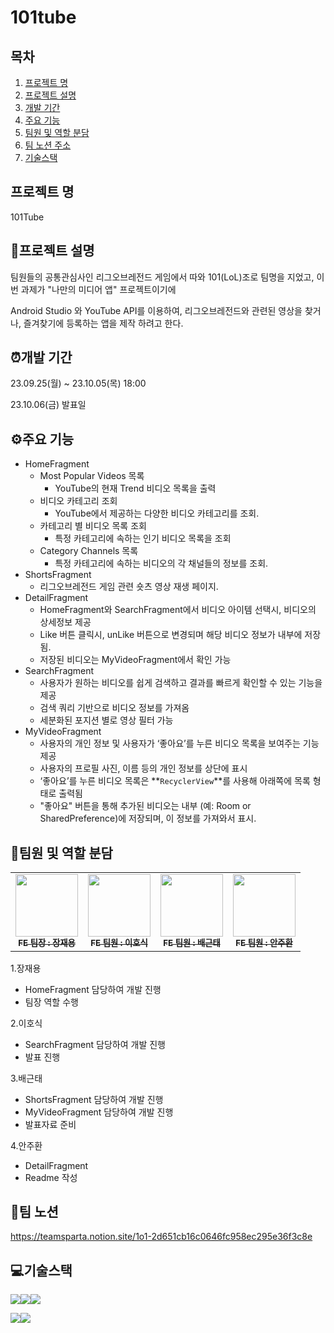 # 101tube
## 목차 
1. [프로젝트 명](#-프로젝트-명) 
2. [프로젝트 설명](#-프로젝트-설명)
3. [개발 기간](#-개발-기간)
4. [주요 기능](#-주요-기능)
5. [팀원 및 역할 분담](#-팀원-및-역할-분담)
6. [팀 노션 주소](#-팀-노션-명)
7. [기술스택](#-기술스택)

## 프로젝트 명
101Tube

## 📝프로젝트 설명
팀원들의 공통관심사인 리그오브레전드 게임에서 따와 101(LoL)조로 팀명을 지었고, 이번 과제가 "나만의 미디어 앱" 프로젝트이기에

Android Studio 와 YouTube API를 이용하여, 리그오브레전드와 관련된 영상을 찾거나, 즐겨찾기에 등록하는 앱을 제작 하려고 한다.

## ⏰개발 기간
23.09.25(월) ~ 23.10.05(목) 18:00

23.10.06(금) 발표일

## ⚙️주요 기능
* HomeFragment
  * Most Popular Videos 목록
    * YouTube의 현재 Trend 비디오 목록을 출력
  * 비디오 카테고리 조회
    * YouTube에서 제공하는 다양한 비디오 카테고리를 조회.
  * 카테고리 별 비디오 목록 조회
    * 특정 카테고리에 속하는 인기 비디오 목록을 조회
  * Category Channels 목록
    * 특정 카테고리에 속하는 비디오의 각 채널들의 정보를 조회.
* ShortsFragment
  * 리그오브레전드 게임 관련 숏츠 영상 재생 페이지. 
* DetailFragment
  * HomeFragment와 SearchFragment에서 비디오 아이템 선택시, 비디오의 상세정보 제공
  * Like 버튼 클릭시, unLike 버튼으로 변경되며 해당 비디오 정보가 내부에 저장됨.
  * 저장된 비디오는 MyVideoFragment에서 확인 가능
* SearchFragment
  * 사용자가 원하는 비디오를 쉽게 검색하고 결과를 빠르게 확인할 수 있는 기능을 제공
  * 검색 쿼리 기반으로 비디오 정보를 가져옴
  * 세분화된 포지션 별로 영상 필터 가능  
* MyVideoFragment
  * 사용자의 개인 정보 및 사용자가 ‘좋아요’를 누른 비디오 목록을 보여주는 기능 제공
  * 사용자의 프로필 사진, 이름 등의 개인 정보를 상단에 표시
  * ‘좋아요’를 누른 비디오 목록은 **`RecyclerView`**를 사용해 아래쪽에 목록 형태로 출력됨
  * "좋아요" 버튼을 통해 추가된 비디오는 내부 (예: Room or SharedPreference)에  저장되며, 이 정보를 가져와서 표시.   

## 🎉팀원 및 역할 분담
<table>
  <tbody>
    <tr>
      <td align="center"><a href="https://github.com/choco5732"><img src="https://avatars.githubusercontent.com/u/81561579?v=4" width="100px;"><br /><sub><b>FE 팀장 : 장재용</b></sub></a><br /></a></td>
      <td align="center"><a href="https://github.com/hosiker"><img src="https://avatars.githubusercontent.com/u/139095490?v=4" width="100px;"><br /><sub><b>FE 팀원 : 이호식</b></sub></a><br /></a></td>
      <td align="center"><a href="https://github.com/kt2790"><img src="https://avatars.githubusercontent.com/u/138543028?v=4" width="100px;"><br /><sub><b>FE 팀원 : 배근태</b></sub></a><br /></a></td>
      <td align="center"><a href="https://github.com/AJH1346"><img src="https://avatars.githubusercontent.com/u/139087984?v=4" width="100px;"><br /><sub><b>FE 팀원 : 안주환</b></sub></a><br /></a></td>
     <tr/>
  </tbody>
</table>

1.장재용
* HomeFragment 담당하여 개발 진행
* 팀장 역할 수행

2.이호식
* SearchFragment 담당하여 개발 진행
* 발표 진행

3.배근태
* ShortsFragment 담당하여 개발 진행
* MyVideoFragment 담당하여 개발 진행
* 발표자료 준비

4.안주환
* DetailFragment
* Readme 작성

## 📠팀 노션
https://teamsparta.notion.site/1o1-2d651cb16c0646fc958ec295e36f3c8e


## 💻기술스택
<img src="https://img.shields.io/badge/github-181717?style=for-the-badge&logo=github&logoColor=white"><img src="https://img.shields.io/badge/git-F05032?style=for-the-badge&logo=git&logoColor=white"><img src="https://img.shields.io/badge/gradle-02303A?style=for-the-badge&logo=gradle&logoColor=white">

<img src="https://img.shields.io/badge/Kotlin-7F52FF?style=for-the-badge&logo=Kotlin&logoColor=white"><img src="https://img.shields.io/badge/Android-3DDC84?style=for-the-badge&logo=Android&logoColor=white">
